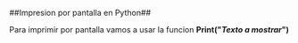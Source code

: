 ##Impresion por pantalla en Python##

Para imprimir por pantalla vamos a usar la funcion **Print("_Texto a mostrar_")**
